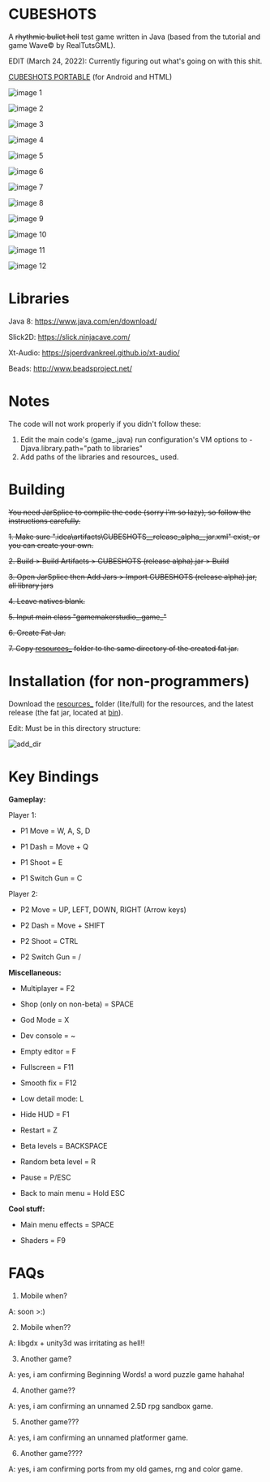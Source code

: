 # CUBESHOTS
A ~~rhythmic bullet hell~~ test game written in Java (based from the tutorial and game Wave© by RealTutsGML).

EDIT (March 24, 2022): Currently figuring out what's going on with this shit.

[CUBESHOTS PORTABLE](https://github.com/GDjkhp/CUBESHOTS_PORTABLE) (for Android and HTML)

![image 1](https://github.com/GDjkhp/CUBESHOTS/blob/main/readme%20pics/1%20attempt%20storm.PNG)

![image 2](https://github.com/GDjkhp/CUBESHOTS/blob/main/readme%20pics/game%20showcase%202.jpg)

![image 3](https://github.com/GDjkhp/CUBESHOTS/blob/main/readme%20pics/game_%20showcase.jpg)

![image 4](https://github.com/GDjkhp/CUBESHOTS/blob/main/readme%20pics/conway.PNG)

![image 5](https://github.com/GDjkhp/CUBESHOTS/blob/main/readme%20pics/path.PNG)

![image 6](https://github.com/GDjkhp/CUBESHOTS/blob/main/readme%20pics/tictactoe.PNG)

![image 7](https://github.com/GDjkhp/CUBESHOTS/blob/main/readme%20pics/water.PNG)

![image 8](https://github.com/GDjkhp/CUBESHOTS/blob/main/readme%20pics/render%20texture.png)

![image 9](https://github.com/GDjkhp/CUBESHOTS/blob/main/readme%20pics/mandelbrot.png)

![image 10](https://github.com/GDjkhp/CUBESHOTS/blob/main/readme%20pics/maze.png)

![image 11](https://github.com/GDjkhp/CUBESHOTS/blob/main/readme%20pics/julia.png)

![image 12](https://github.com/GDjkhp/CUBESHOTS/blob/main/readme%20pics/raycast.png)

# Libraries
Java 8: https://www.java.com/en/download/

Slick2D: https://slick.ninjacave.com/

Xt-Audio: https://sjoerdvankreel.github.io/xt-audio/

Beads: http://www.beadsproject.net/

# Notes
The code will not work properly if you didn't follow these:
1. Edit the main code's (game_.java) run configuration's VM options to -Djava.library.path="path to libraries"
2. Add paths of the libraries and resources_ used.
# Building
~~You need JarSplice to compile the code (sorry i'm so lazy), so follow the instructions carefully.~~

~~1. Make sure ".idea\artifacts\CUBESHOTS__release_alpha__jar.xml" exist, or you can create your own.~~

~~2. Build > Build Artifacts > CUBESHOTS (release alpha).jar > Build~~

~~3. Open JarSplice then Add Jars > Import CUBESHOTS (release alpha).jar, all library jars~~

~~4. Leave natives blank.~~

~~5. Input main class "gamemakerstudio_.game_"~~

~~6. Create Fat Jar.~~

~~7. Copy [resources_](https://github.com/GDjkhp/CUBESHOTS_RESOURCES/) folder to the same directory of the created fat jar.~~

# Installation (for non-programmers)
Download the [resources_](https://github.com/GDjkhp/CUBESHOTS_RESOURCES/) folder (lite/full) for the resources, and the latest release (the fat jar, located at [bin](https://github.com/GDjkhp/CUBESHOTS/tree/main/bin)).

Edit: Must be in this directory structure:

![add_dir](https://github.com/GDjkhp/CUBESHOTS/blob/main/readme%20pics/dir.png)

# Key Bindings
**Gameplay:**

Player 1:

* P1 Move = W, A, S, D

* P1 Dash = Move + Q

* P1 Shoot = E

* P1 Switch Gun = C

Player 2:

* P2 Move = UP, LEFT, DOWN, RIGHT (Arrow keys)

* P2 Dash = Move + SHIFT

* P2 Shoot = CTRL

* P2 Switch Gun = /


**Miscellaneous:**

* Multiplayer = F2

* Shop (only on non-beta) = SPACE

* God Mode = X

* Dev console = ~

* Empty editor = F

* Fullscreen = F11

* Smooth fix = F12

* Low detail mode: L

* Hide HUD = F1

* Restart = Z

* Beta levels = BACKSPACE

* Random beta level = R

* Pause = P/ESC

* Back to main menu = Hold ESC


**Cool stuff:**

* Main menu effects = SPACE

* Shaders = F9

# FAQs
1. Mobile when?

A: soon >:)

2. Mobile when??

A: libgdx + unity3d was irritating as hell!!

3. Another game?

A: yes, i am confirming Beginning Words! a word puzzle game hahaha!

4. Another game??

A: yes, i am confirming an unnamed 2.5D rpg sandbox game.

5. Another game???

A: yes, i am confirming an unnamed platformer game.

6. Another game????

A: yes, i am confirming ports from my old games, rng and color game.
